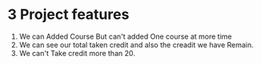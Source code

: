 # 3 Project features

1. We can Added Course But can't added One course at more time
2. We can see our total taken credit and also the creadit we have Remain.
3. We can't Take credit more than 20.


